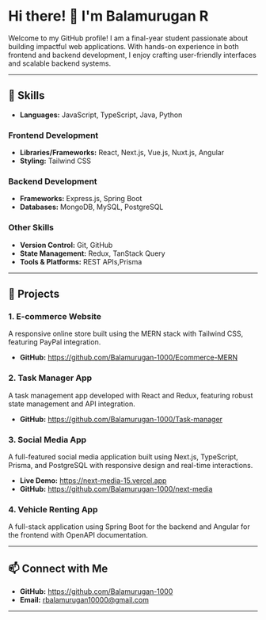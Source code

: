 # Hi there! 👋 I'm **Balamurugan R**  
Welcome to my GitHub profile! I am a final-year student passionate about building impactful web applications. With hands-on experience in both frontend and backend development, I enjoy crafting user-friendly interfaces and scalable backend systems.  

---

## 🚀 **Skills**  

- **Languages:** JavaScript, TypeScript, Java, Python

### **Frontend Development**  
- **Libraries/Frameworks:** React, Next.js, Vue.js, Nuxt.js, Angular
- **Styling:** Tailwind CSS  

### **Backend Development**  
- **Frameworks:** Express.js, Spring Boot  
- **Databases:** MongoDB, MySQL, PostgreSQL  

### **Other Skills**  
- **Version Control:** Git, GitHub  
- **State Management:** Redux, TanStack Query  
- **Tools & Platforms:** REST APIs,Prisma  

---

## 💼 **Projects**  

### **1. E-commerce Website**  
A responsive online store built using the MERN stack with Tailwind CSS, featuring PayPal integration.  
- **GitHub:** https://github.com/Balamurugan-1000/Ecommerce-MERN  

### **2. Task Manager App**  
A task management app developed with React and Redux, featuring robust state management and API integration.  
- **GitHub:** https://github.com/Balamurugan-1000/Task-manager  

### **3. Social Media App**  
A full-featured social media application built using Next.js, TypeScript, Prisma, and PostgreSQL with responsive design and real-time interactions.  
- **Live Demo:** https://next-media-15.vercel.app  
- **GitHub:** https://github.com/Balamurugan-1000/next-media  

### **4. Vehicle Renting App**
A full-stack application using Spring Boot for the backend and Angular for the frontend with OpenAPI documentation.  


---

## 📫 **Connect with Me**  
- **GitHub:** https://github.com/Balamurugan-1000  
- **Email:** [rbalamurugan10000@gmail.com](mailto:rbalamurugan10000@gmail.com)  

---
